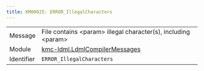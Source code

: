 ```yaml
---
title: KM00025: ERROR_IllegalCharacters
---
```


|            |           |
|------------|---------- |
| Message    | File contains &lt;param&gt; illegal character\(s\), including &lt;param&gt; |
| Module     | [kmc-ldml.LdmlCompilerMessages](kmc-ldml.ldmlcompilermessages) |
| Identifier | `ERROR_IllegalCharacters` |


